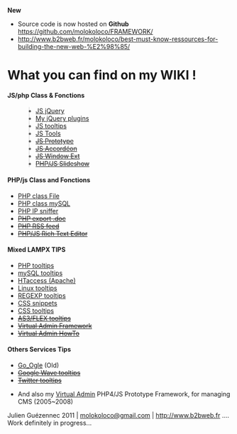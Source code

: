 **New**
  * Source code is now hosted on **Github** https://github.com/molokoloco/FRAMEWORK/
  * http://www.b2bweb.fr/molokoloco/best-must-know-ressources-for-building-the-new-web-%E2%98%85/

# What you can find on my WIKI ! #


<h4>JS/php Class & Fonctions</h4>
<ul>
<blockquote><li><a href='JavascriptJquery.md'>JS jQuery</a></li>
<li><a href='MyJQueryPlugins.md'>My jQuery plugins</a></li>
<li><a href='JavascriptBase.md'>JS tooltips</a></li>
<li><a href='JavascriptSample.md'>JS Tools</a></li>
<li><del><a href='PrototypeSyntax.md'>JS Prototype</a></del></li>
<li><del><a href='javascriptAccordeonClass.md'>JS Accordéon</a></del></li>
<li><del><a href='JavascriptWindowOpenExtended.md'>JS Window Ext</a></del></li>
<li><del><a href='PHPJavascriptDiaporama.md'>PHP/JS Slideshow</a></del></li>
</ul>
<h4>PHP/js Class and Fonctions</h4>
<ul>
<li><a href='PHPSample.md'>PHP class File</a></li>
<li><a href='mySqlPhpClass.md'>PHP class mySQL</a></li>
<li><a href='PhpSniff.md'>PHP IP sniffer</a></li>
<li><del><a href='DocGenerator.md'>PHP export .doc</a></del></li>
<li><del><a href='RSSGeneratorSample.md'>PHP RSS feed</a></del></li>
<li><del><a href='TinyMce_PHP.md'>PHP/JS Rich Text Editor</a></del></li>
</ul>
<h4>Mixed LAMPX TIPS</h4>
<ul>
<li><a href='PHPSyntax.md'>PHP tooltips</a></li>
<li><a href='mySQLSyntax.md'>mySQL tooltips</a></li>
<li><a href='HtAccess.md'>HTaccess (Apache)</a></li>
<li><a href='LinuxCmdShell.md'>Linux tooltips</a></li>
<li><a href='RegexSyntax.md'>REGEXP tooltips</a></li>
<li><a href='CssSnippets.md'>CSS snippets</a></li>
<li><a href='CSSSyntax.md'>CSS tooltips</a></li>
<li><del><a href='FlexAirSyntax.md'>AS3/FLEX tooltips</a></del></li>
<li><del><a href='VirtualAdmin.md'>Virtual Admin Framework</a></del></li>
<li><del><a href='HowToVirtualAdmin.md'>Virtual Admin HowTo</a></del></li>
</ul>
<h4>Others Services Tips</h4>
<ul>
<li><a href='GoogleHack.md'>Go_Ogle</a> (Old)</li>
<li><del><a href='GoogleWave.md'>Google Wave tooltips</a></del></li>
<li><del><a href='TwittEr.md'>Twitter tooltips</a></del></li>
</ul></blockquote>


  * And also my [Virtual Admin](VirtualAdmin.md) PHP4/JS Prototype Framework, for managing CMS (2005~2008)

Julien Guézennec 2011 | molokoloco@gmail.com | http://www.b2bweb.fr
.... Work definitely in progress...